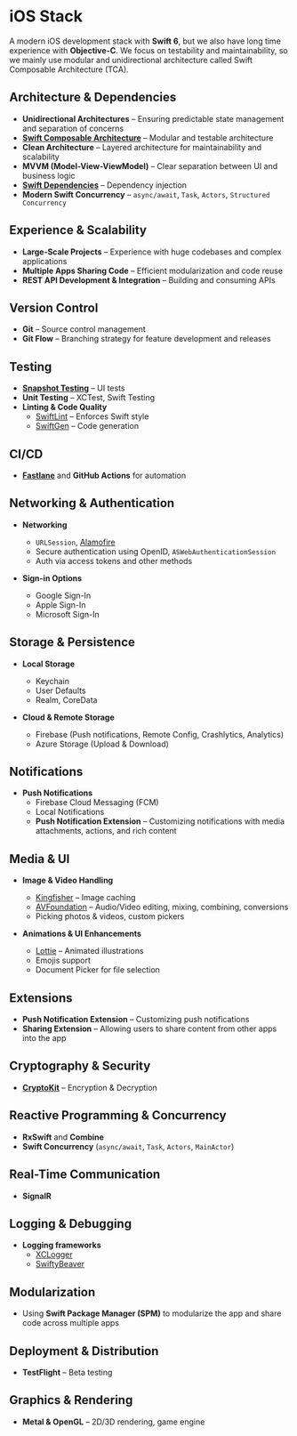# iOS Stack

A modern iOS development stack with **Swift 6**, but we also have long time experience with **Objective-C**.
We focus on testability and maintainability, so we mainly use modular and unidirectional architecture called Swift Composable Architecture (TCA).

## Architecture & Dependencies

- **Unidirectional Architectures** – Ensuring predictable state management and separation of concerns  
- **[Swift Composable Architecture](https://github.com/pointfreeco/swift-composable-architecture)** – Modular and testable architecture  
- **Clean Architecture** – Layered architecture for maintainability and scalability  
- **MVVM (Model-View-ViewModel)** – Clear separation between UI and business logic  
- **[Swift Dependencies](https://github.com/pointfreeco/swift-dependencies)** – Dependency injection  
- **Modern Swift Concurrency** – `async/await`, `Task`, `Actors`, `Structured Concurrency`  

## Experience & Scalability

- **Large-Scale Projects** – Experience with huge codebases and complex applications  
- **Multiple Apps Sharing Code** – Efficient modularization and code reuse  
- **REST API Development & Integration** – Building and consuming APIs  

## Version Control

- **Git** – Source control management  
- **Git Flow** – Branching strategy for feature development and releases  

## Testing

- **[Snapshot Testing](https://github.com/pointfreeco/swift-snapshot-testing)** – UI tests  
- **Unit Testing** – XCTest, Swift Testing  
- **Linting & Code Quality**  
  - [SwiftLint](https://github.com/realm/SwiftLint) – Enforces Swift style  
  - [SwiftGen](https://github.com/SwiftGen/SwiftGen) – Code generation  

## CI/CD

- **[Fastlane](https://fastlane.tools/)** and **GitHub Actions** for automation  

## Networking & Authentication

- **Networking**  
  - `URLSession`, [Alamofire](https://github.com/Alamofire/Alamofire)  
  - Secure authentication using OpenID, `ASWebAuthenticationSession`  
  - Auth via access tokens and other methods  

- **Sign-in Options**  
  - Google Sign-In  
  - Apple Sign-In  
  - Microsoft Sign-In  

## Storage & Persistence

- **Local Storage**  
  - Keychain  
  - User Defaults  
  - Realm, CoreData  

- **Cloud & Remote Storage**  
  - Firebase (Push notifications, Remote Config, Crashlytics, Analytics)  
  - Azure Storage (Upload & Download)  

## Notifications

- **Push Notifications**  
  - Firebase Cloud Messaging (FCM)  
  - Local Notifications  
  - **Push Notification Extension** – Customizing notifications with media attachments, actions, and rich content  

## Media & UI

- **Image & Video Handling**  
  - [Kingfisher](https://github.com/onevcat/Kingfisher) – Image caching  
  - [AVFoundation](https://developer.apple.com/documentation/avfoundation) – Audio/Video editing, mixing, combining, conversions  
  - Picking photos & videos, custom pickers  

- **Animations & UI Enhancements**  
  - [Lottie](https://airbnb.io/lottie/) – Animated illustrations  
  - Emojis support  
  - Document Picker for file selection  

## Extensions

- **Push Notification Extension** – Customizing push notifications  
- **Sharing Extension** – Allowing users to share content from other apps into the app  

## Cryptography & Security

- **[CryptoKit](https://developer.apple.com/documentation/cryptokit)** – Encryption & Decryption  

## Reactive Programming & Concurrency

- **RxSwift** and **Combine**  
- **Swift Concurrency** (`async/await`, `Task`, `Actors`, `MainActor`)  

## Real-Time Communication

- **SignalR**  

## Logging & Debugging

- **Logging frameworks**  
  - [XCLogger](https://github.com/DaveWoodCom/XCGLogger)  
  - [SwiftyBeaver](https://github.com/SwiftyBeaver/SwiftyBeaver)  

## Modularization

- Using **Swift Package Manager (SPM)** to modularize the app and share code across multiple apps  

## Deployment & Distribution

- **TestFlight** – Beta testing  

## Graphics & Rendering

- **Metal & OpenGL** – 2D/3D rendering, game engine 
